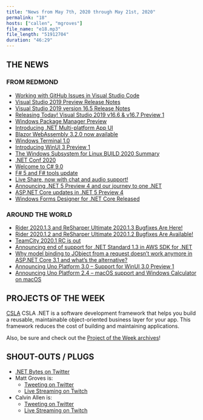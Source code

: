 ```yaml
---
title: "News from May 7th, 2020 through May 21st, 2020"
permalink: "18"
hosts: ["callen", "mgroves"]
file_name: "e18.mp3"
file_length: "51912704"
duration: "46:29"
---
```


## THE NEWS

### FROM REDMOND

* [Working with GitHub Issues in Visual Studio Code](https://code.visualstudio.com/blogs/2020/05/06/github-issues-integration)
* [Visual Studio 2019 Preview Release Notes](https://docs.microsoft.com/en-us/visualstudio/releases/2019/release-notes-preview#16.6.0-pre.6.0)
* [Visual Studio 2019 version 16.5 Release Notes](https://docs.microsoft.com/en-us/visualstudio/releases/2019/release-notes#16.5.5)
* [Releasing Today! Visual Studio 2019 v16.6 & v16.7 Preview 1](https://devblogs.microsoft.com/visualstudio/visual-studio-2019-v16-6-and-v16-7-preview-1-ship-today/)
* [Windows Package Manager Preview](https://devblogs.microsoft.com/commandline/windows-package-manager-preview/)
* [Introducing .NET Multi-platform App UI](https://devblogs.microsoft.com/dotnet/introducing-net-multi-platform-app-ui/)
* [Blazor WebAssembly 3.2.0 now available](https://devblogs.microsoft.com/aspnet/blazor-webassembly-3-2-0-now-available/)
* [Windows Terminal 1.0](https://devblogs.microsoft.com/commandline/windows-terminal-1-0/)
* [Introducing WinUI 3 Preview 1](https://blogs.windows.com/windowsdeveloper/2020/05/19/introducing-winui-3-preview-1/)
* [The Windows Subsystem for Linux BUILD 2020 Summary](https://devblogs.microsoft.com/commandline/the-windows-subsystem-for-linux-build-2020-summary/)
* [.NET Conf 2020](https://www.dotnetconf.net/)
* [Welcome to C# 9.0](https://devblogs.microsoft.com/dotnet/welcome-to-c-9-0/)
* [F# 5 and F# tools update](https://devblogs.microsoft.com/dotnet/f-5-update-for-net-5-preview-4/)
* [Live Share, now with chat and audio support!](https://devblogs.microsoft.com/visualstudio/live-share-now-with-chat-and-audio-support/)
* [Announcing .NET 5 Preview 4 and our journey to one .NET](https://devblogs.microsoft.com/dotnet/announcing-net-5-preview-4-and-our-journey-to-one-net/)
* [ASP.NET Core updates in .NET 5 Preview 4](https://devblogs.microsoft.com/aspnet/asp-net-core-updates-in-net-5-preview-4/)
* [Windows Forms Designer for .NET Core Released](https://devblogs.microsoft.com/dotnet/windows-forms-designer-for-net-core-released/)

### AROUND THE WORLD

* [Rider 2020.1.3 and ReSharper Ultimate 2020.1.3 Bugfixes Are Here!](https://blog.jetbrains.com/dotnet/2020/05/19/rider-resharper-ultimate-2020-1-3/)
* [Rider 2020.1.2 and ReSharper Ultimate 2020.1.2 Bugfixes Are Available!](https://blog.jetbrains.com/dotnet/2020/05/07/rider-resharper-ultimate-2020-1-2/)
* [TeamCity 2020.1 RC is out](https://blog.jetbrains.com/teamcity/2020/05/teamcity-2020-1-rc-is-out/)
* [Announcing end of support for .NET Standard 1.3 in AWS SDK for .NET](https://aws.amazon.com/blogs/developer/announcing-end-of-support-for-net-standard-1-3-in-aws-sdk-for-net/)
* [Why model binding to JObject from a request doesn’t work anymore in ASP.NET Core 3.1 and what’s the alternative?](https://anthonygiretti.com/2020/05/10/why-model-binding-to-jobject-from-a-request-doesnt-work-anymore-in-asp-net-core-3-1-and-whats-the-alternative/)
* [Announcing Uno Platform 3.0 – Support for WinUI 3.0 Preview 1](https://platform.uno/blog/announcing-uno-platform-3-0-support-for-winui-3-0-preview-1/)
* [Announcing Uno Platform 2.4 – macOS support and Windows Calculator on macOS](https://platform.uno/blog/announcing-uno-platform-2-4-macos-support-and-windows-calculator-on-macos/)

## PROJECTS OF THE WEEK

[CSLA](https://github.com/MarimerLLC/csla)
CSLA .NET is a software development framework that helps you build a reusable, maintainable object-oriented business layer for your app. This framework reduces the cost of building and maintaining applications.

Also, be sure and check out the [Project of the Week archives](https://www.dotnetbytes.fm/potw/)!

## SHOUT-OUTS / PLUGS

* [.NET Bytes on Twitter](https://twitter.com/dotnetbytes)
* Matt Groves is:
  * [Tweeting on Twitter](https://twitter.com/mgroves)
  * [Live Streaming on Twitch](https://www.twitch.tv/matthewdgroves)
* Calvin Allen is:
  * [Tweeting on Twitter](https://twitter.com/_CalvinAllen)
  * [Live Streaming on Twitch](https://www.twitch.tv/CalvinAAllen)
